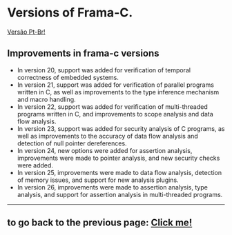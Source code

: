 # Versions of Frama-C.

[Versão Pt-Br!](./translations/NovasVersoes.md)

## Improvements in frama-c versions

-   In version 20, support was added for verification of temporal correctness of embedded systems.
-   In version 21, support was added for verification of parallel programs written in C, as well as improvements to the type inference mechanism and macro handling.
-   In version 22, support was added for verification of multi-threaded programs written in C, and improvements to scope analysis and data flow analysis.
-   In version 23, support was added for security analysis of C programs, as well as improvements to the accuracy of data flow analysis and detection of null pointer dereferences.
-   In version 24, new options were added for assertion analysis, improvements were made to pointer analysis, and new security checks were added.
-   In version 25, improvements were made to data flow analysis, detection of memory issues, and support for new analysis plugins.
-   In version 26, improvements were made to assertion analysis, type analysis, and support for assertion analysis in multi-threaded programs.

---

## to go back to the previous page: [Click me!](../README.md)
